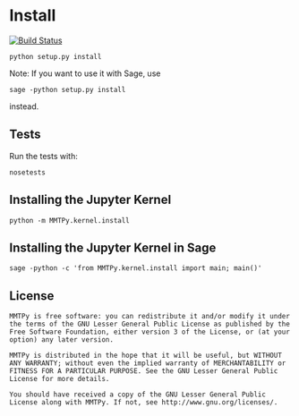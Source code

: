 # Install
[![Build Status](https://travis-ci.org/UniFormal/MMTPy.svg?branch=master)](https://travis-ci.org/UniFormal/MMTPy)

```
python setup.py install
```
Note: If you want to use it with Sage, use
```
sage -python setup.py install
```
instead.

## Tests

Run the tests with:

```
nosetests
```

## Installing the Jupyter Kernel
```
python -m MMTPy.kernel.install
```
## Installing the Jupyter Kernel in Sage
```
sage -python -c 'from MMTPy.kernel.install import main; main()'
```

## License
```
MMTPy is free software: you can redistribute it and/or modify it under the terms of the GNU Lesser General Public License as published by the Free Software Foundation, either version 3 of the License, or (at your option) any later version.

MMTPy is distributed in the hope that it will be useful, but WITHOUT ANY WARRANTY; without even the implied warranty of MERCHANTABILITY or FITNESS FOR A PARTICULAR PURPOSE. See the GNU Lesser General Public License for more details.

You should have received a copy of the GNU Lesser General Public License along with MMTPy. If not, see http://www.gnu.org/licenses/.
```